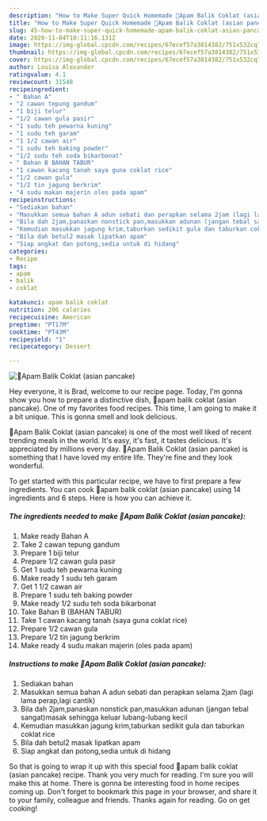 ```yaml
---
description: "How to Make Super Quick Homemade 🥞Apam Balik Coklat (asian pancake)"
title: "How to Make Super Quick Homemade 🥞Apam Balik Coklat (asian pancake)"
slug: 45-how-to-make-super-quick-homemade-apam-balik-coklat-asian-pancake
date: 2020-11-04T10:11:16.131Z
image: https://img-global.cpcdn.com/recipes/67ecef57a3814382/751x532cq70/🥞apam-balik-coklat-asian-pancake-recipe-main-photo.jpg
thumbnail: https://img-global.cpcdn.com/recipes/67ecef57a3814382/751x532cq70/🥞apam-balik-coklat-asian-pancake-recipe-main-photo.jpg
cover: https://img-global.cpcdn.com/recipes/67ecef57a3814382/751x532cq70/🥞apam-balik-coklat-asian-pancake-recipe-main-photo.jpg
author: Louisa Alexander
ratingvalue: 4.1
reviewcount: 31548
recipeingredient:
- " Bahan A"
- "2 cawan tepung gandum"
- "1 biji telur"
- "1/2 cawan gula pasir"
- "1 sudu teh pewarna kuning"
- "1 sudu teh garam"
- "1 1/2 cawan air"
- "1 sudu teh baking powder"
- "1/2 sudu teh soda bikarbonat"
- " Bahan B BAHAN TABUR"
- "1 cawan kacang tanah saya guna coklat rice"
- "1/2 cawan gula"
- "1/2 tin jagung berkrim"
- "4 sudu makan majerin oles pada apam"
recipeinstructions:
- "Sediakan bahan"
- "Masukkan semua bahan A adun sebati dan perapkan selama 2jam (lagi lama perap,lagi cantik)"
- "Bila dah 2jam,panaskan nonstick pan,masukkan adunan (jangan tebal sangat)masak sehingga keluar lubang-lubang kecil"
- "Kemudian masukkan jagung krim,taburkan sedikit gula dan taburkan coklat rice"
- "Bila dah betul2 masak lipatkan apam"
- "Siap angkat dan potong,sedia untuk di hidang"
categories:
- Recipe
tags:
- apam
- balik
- coklat

katakunci: apam balik coklat 
nutrition: 206 calories
recipecuisine: American
preptime: "PT17M"
cooktime: "PT43M"
recipeyield: "1"
recipecategory: Dessert

---
```



![🥞Apam Balik Coklat (asian pancake)](https://img-global.cpcdn.com/recipes/67ecef57a3814382/751x532cq70/🥞apam-balik-coklat-asian-pancake-recipe-main-photo.jpg)

Hey everyone, it is Brad, welcome to our recipe page. Today, I'm gonna show you how to prepare a distinctive dish, 🥞apam balik coklat (asian pancake). One of my favorites food recipes. This time, I am going to make it a bit unique. This is gonna smell and look delicious.



🥞Apam Balik Coklat (asian pancake) is one of the most well liked of recent trending meals in the world. It's easy, it's fast, it tastes delicious. It's appreciated by millions every day. 🥞Apam Balik Coklat (asian pancake) is something that I have loved my entire life. They're fine and they look wonderful.


To get started with this particular recipe, we have to first prepare a few ingredients. You can cook 🥞apam balik coklat (asian pancake) using 14 ingredients and 6 steps. Here is how you can achieve it.

<!--inarticleads1-->

##### The ingredients needed to make 🥞Apam Balik Coklat (asian pancake):

1. Make ready  Bahan A
1. Take 2 cawan tepung gandum
1. Prepare 1 biji telur
1. Prepare 1/2 cawan gula pasir
1. Get 1 sudu teh pewarna kuning
1. Make ready 1 sudu teh garam
1. Get 1 1/2 cawan air
1. Prepare 1 sudu teh baking powder
1. Make ready 1/2 sudu teh soda bikarbonat
1. Take  Bahan B (BAHAN TABUR)
1. Take 1 cawan kacang tanah (saya guna coklat rice)
1. Prepare 1/2 cawan gula
1. Prepare 1/2 tin jagung berkrim
1. Make ready 4 sudu makan majerin (oles pada apam)




<!--inarticleads2-->

##### Instructions to make 🥞Apam Balik Coklat (asian pancake):

1. Sediakan bahan
1. Masukkan semua bahan A adun sebati dan perapkan selama 2jam (lagi lama perap,lagi cantik)
1. Bila dah 2jam,panaskan nonstick pan,masukkan adunan (jangan tebal sangat)masak sehingga keluar lubang-lubang kecil
1. Kemudian masukkan jagung krim,taburkan sedikit gula dan taburkan coklat rice
1. Bila dah betul2 masak lipatkan apam
1. Siap angkat dan potong,sedia untuk di hidang




So that is going to wrap it up with this special food 🥞apam balik coklat (asian pancake) recipe. Thank you very much for reading. I'm sure you will make this at home. There is gonna be interesting food in home recipes coming up. Don't forget to bookmark this page in your browser, and share it to your family, colleague and friends. Thanks again for reading. Go on get cooking!
